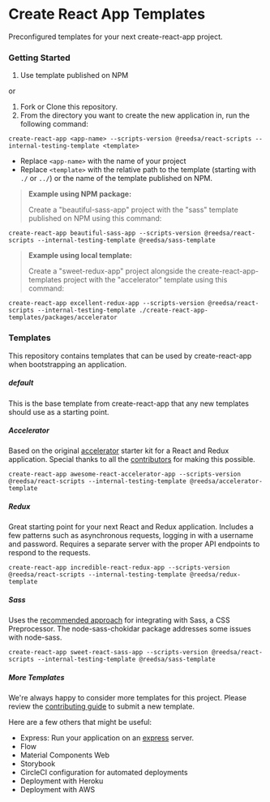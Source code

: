 # Create React App Templates

Preconfigured templates for your next create-react-app project.

### Getting Started

1. Use template published on NPM

or

1. Fork or Clone this repository.
2. From the directory you want to create the new application in, run the following command:

```
create-react-app <app-name> --scripts-version @reedsa/react-scripts --internal-testing-template <template>
```

* Replace `<app-name>` with the name of your project
* Replace `<template>` with the relative path to the template (starting with `./` or `../`) or the name of the template published on NPM.

> **Example using NPM package:**
>
> Create a "beautiful-sass-app" project with the "sass" template published on NPM using this command:
>
```
create-react-app beautiful-sass-app --scripts-version @reedsa/react-scripts --internal-testing-template @reedsa/sass-template
```

> **Example using local template:**
>
> Create a "sweet-redux-app" project alongside the create-react-app-templates project with the "accelerator" template using this command:
>
```
create-react-app excellent-redux-app --scripts-version @reedsa/react-scripts --internal-testing-template ./create-react-app-templates/packages/accelerator
```

### Templates

This repository contains templates that can be used by create-react-app when bootstrapping an application.

##### default

This is the base template from create-react-app that any new templates should use as a starting point.

##### Accelerator

Based on the original [accelerator](https://github.com/marcgarreau/accelerator) starter kit for a React and Redux application. Special thanks to all the [contributors](https://github.com/marcgarreau/accelerator/graphs/contributors) for making this possible.

```
create-react-app awesome-react-accelerator-app --scripts-version @reedsa/react-scripts --internal-testing-template @reedsa/accelerator-template
```

##### Redux

Great starting point for your next React and Redux application. Includes a few patterns such as asynchronous requests, logging in with a username and password. Requires a separate server with the proper API endpoints to respond to the requests.

```
create-react-app incredible-react-redux-app --scripts-version @reedsa/react-scripts --internal-testing-template @reedsa/redux-template
```

##### Sass

Uses the [recommended approach](https://github.com/facebookincubator/create-react-app/blob/master/packages/react-scripts/template/README.md#adding-a-css-preprocessor-sass-less-etc) for integrating with Sass, a CSS Preprocessor. The node-sass-chokidar package addresses some issues with node-sass.

```
create-react-app sweet-react-sass-app --scripts-version @reedsa/react-scripts --internal-testing-template @reedsa/sass-template
```

##### More Templates

We're always happy to consider more templates for this project. Please review the [contributing guide](.github/CONTRIBUTING.md) to submit a new template.

Here are a few others that might be useful:
* Express: Run your application on an [express](http://expressjs.com/) server.
* Flow
* Material Components Web
* Storybook
* CircleCI configuration for automated deployments
* Deployment with Heroku
* Deployment with AWS

